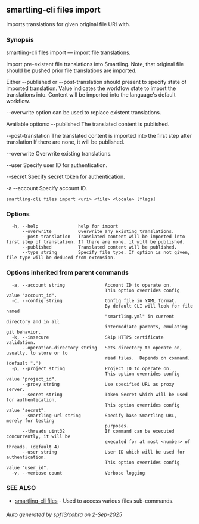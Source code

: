 ## smartling-cli files import

Imports translations for given original file URI with.

### Synopsis

smartling-cli files import — import file translations.

Import pre-existent file translations into Smartling. Note, that
original file should be pushed prior file translations are imported.

Either --published or --post-translation should present to specify state
of imported translation.  Value indicates the workflow state to import the
translations into. Content will be imported into the language's default
workflow.

--overwrite option can be used to replace existent translations.

Available options:
  --published
    The translated content is published.

  --post-translation
   The translated content is imported into the first step after translation
   If there are none, it will be published.

  --overwrite
    Overwrite existing translations.

  --user <user>
    Specify user ID for authentication.

  --secret <secret>
    Specify secret token for authentication.

  -a --account <account>
    Specify account ID.


```
smartling-cli files import <uri> <file> <locale> [flags]
```

### Options

```
  -h, --help               help for import
      --overwrite          Overwrite any existing translations.
      --post-translation   Translated content will be imported into first step of translation. If there are none, it will be published.
      --published          Translated content will be published.
      --type string        Specify file type. If option is not given, file type will be deduced from extension.
```

### Options inherited from parent commands

```
  -a, --account string               Account ID to operate on.
                                     This option overrides config value "account_id".
  -c, --config string                Config file in YAML format.
                                     By default CLI will look for file named
                                     "smartling.yml" in current directory and in all
                                     intermediate parents, emulating git behavior.
  -k, --insecure                     Skip HTTPS certificate validation.
      --operation-directory string   Sets directory to operate on, usually, to store or to
                                     read files.  Depends on command. (default ".")
  -p, --project string               Project ID to operate on.
                                     This option overrides config value "project_id".
      --proxy string                 Use specified URL as proxy server.
      --secret string                Token Secret which will be used for authentication.
                                     This option overrides config value "secret".
      --smartling-url string         Specify base Smartling URL, merely for testing
                                     purposes.
      --threads uint32               If command can be executed concurrently, it will be
                                     executed for at most <number> of threads. (default 4)
      --user string                  User ID which will be used for authentication.
                                     This option overrides config value "user_id".
  -v, --verbose count                Verbose logging
```

### SEE ALSO

* [smartling-cli files](smartling-cli_files.md)	 - Used to access various files sub-commands.

###### Auto generated by spf13/cobra on 2-Sep-2025
